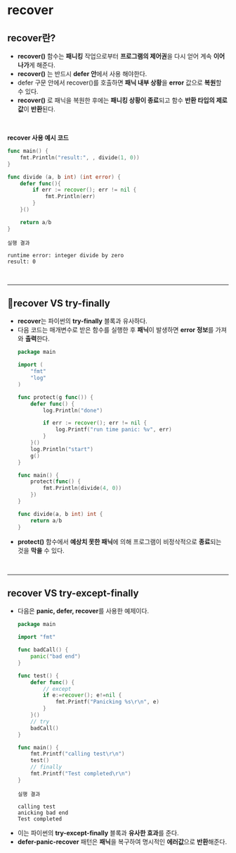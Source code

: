 # **recover**
## **recover란?**
- **recover()** 함수는 **패니킹** 작업으로부터 **프로그램의 제어권**을 다시 얻어 계속 **이어나가**게 해준다.
- **recover()** 는 반드시 **defer 안**에서 사용 해야한다.
- defer 구문 안에서 recover()를 호출하면 **패닉 내부 상황**을 **error** 값으로 **복원**할 수 있다.
- **recover()** 로 패닉을 복원한 후에는 **패니킹 상황이 종료**되고 함수 **반환 타입의 제로값**이 **반환**된다.

<br>

**recover 사용 예시 코드**
~~~go
func main() {
    fmt.Println("result:", , divide(1, 0))
}

func divide (a, b int) (int error) {
    defer func(){
        if err := recover(); err != nil {
            fmt.Println(err)
        }
    }()

    return a/b
}
~~~
~~~
실행 결과

runtime error: integer divide by zero
result: 0
~~~

<br>

---
## **recover** VS **try-finally**
- **recover**는 파이썬의 **try-finally** 블록과 유사하다.
- 다음 코드는 매개변수로 받은 함수를 실행한 후 **패닉**이 발생하면 **error 정보**를 가져와 **출력**한다.
    ~~~go
    package main

    import (
        "fmt"
        "log"
    )

    func protect(g func()) {
        defer func() {
            log.Println("done")

            if err := recover(); err != nil {
                log.Printf("run time panic: %v", err)
            }
        }()
        log.Println("start")
        g()
    }

    func main() {
        protect(func() {
            fmt.Println(divide(4, 0))
        })
    }

    func divide(a, b int) int {
        return a/b
    }

    ~~~
- **protect()** 함수에서 **예상치 못한 패닉**에 의해 프로그램이 비정삭적으로 **종료**되는 것을 **막을** 수 있다.

<br>

---
## **recover** VS **try-except-finally**
- 다음은 **panic, defer, recover**를 사용한 예제이다.
    ~~~go
    package main

    import "fmt"

    func badCall() {
        panic("bad end")
    }

    func test() {
        defer func() {
            // except
            if e:=recover(); e!=nil {
                fmt.Printf("Panicking %s\r\n", e)
            }
        }()
        // try
        badCall()
    }

    func main() {
        fmt.Printf("calling test\r\n")
        test()
        // finally
        fmt.Printf("Test completed\r\n")
    }
    ~~~
    ~~~
    실행 결과

    calling test
    anicking bad end
    Test completed
    ~~~
- 이는 파이썬의 **try-except-finally** 블록과 **유사한 효과**를 준다.
- **defer-panic-recover** 패턴은 **패닉**을 복구하여 명시적인 **에러값**으로 **반환**해준다.